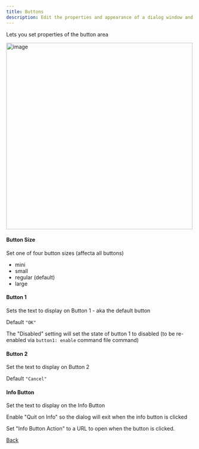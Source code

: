 ```yaml
---
title: Buttons
description: Edit the properties and appearance of a dialog window and output the results as a json config
---
```


Lets you set properties of the button area

<img width="500" alt="image" src="/builder/builder buttons.png" />

#### Button Size

Set one of four button sizes (affecta all buttons)

 - mini
 - small
 - regular (default)
 - large

#### Button 1

Sets the text to display on Button 1 - aka the default button

Default `"OK"`

The "Disabled" setting will set the state of button 1 to disabled (to be re-enabled via `button1: enable` command file command)

#### Button 2

Set the text to display on Button 2

Default `"Cancel"`

#### Info Button

Set the text to display on the Info Button

Enable "Quit on Info" so the dialog will exit when the info button is clicked

Set "Info Button Action" to a URL to open when the button is clicked.

[Back](/builder/builder/)